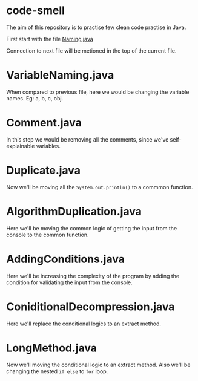 # code-smell
The aim of this repository is to practise few clean code practise in Java.

First start with the file [Naming.java](https://github.com/srikoushik/code-smell/blob/master/src/amdocs/Naming.java)

Connection to next file will be metioned in the top of the current file.

# VariableNaming.java
When compared to previous file, here we would be changing the variable names. Eg: a, b, c, obj.

# Comment.java
In this step we would be removing all the comments, since we've self-explainable variables.

# Duplicate.java
Now we'll be moving all the ```System.out.println()``` to a commmon function.

# AlgorithmDuplication.java
Here we'll be moving the common logic of getting the input from the console to the common function.

# AddingConditions.java
Here we'll be increasing the complexity of the program by adding the condition for validating the input from the console.

# ConiditionalDecompression.java
Here we'll replace the conditional logics to an extract method.

# LongMethod.java
Now we'll moving the conditional logic to an extract method. Also we'll be changing the nested ```if else``` to ```for``` loop.
